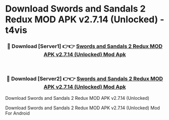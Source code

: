 # Download Swords and Sandals 2 Redux MOD APK v2.7.14 (Unlocked) - t4vis


<div align="center">
<h3>🔴 Download [Server1] 👉👉 <a href="https://apk-comot.site?title=Swords_and_Sandals_2_Redux_MOD_APK_v2.7.14_(Unlocked)">Swords and Sandals 2 Redux MOD APK v2.7.14 (Unlocked) Mod Apk</a></h3><br>
<h3>🔴 Download [Server2] 👉👉 <a href="https://apk-comot.site?title=Swords_and_Sandals_2_Redux_MOD_APK_v2.7.14_(Unlocked)">Swords and Sandals 2 Redux MOD APK v2.7.14 (Unlocked) Mod Apk</a></h3>
</div>



Download Swords and Sandals 2 Redux MOD APK v2.7.14 (Unlocked) 

Download Swords and Sandals 2 Redux MOD APK v2.7.14 (Unlocked) Mod For Android